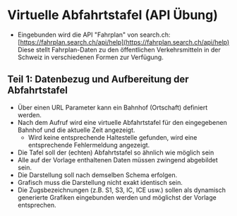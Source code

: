 # Virtuelle Abfahrtstafel (API Übung)
-	Eingebunden wird die API "Fahrplan" von search.ch: [https://fahrplan.search.ch/api/help](https://fahrplan.search.ch/api/help)
Diese stellt Fahrplan-Daten zu den öffentlichen Verkehrsmitteln in der Schweiz in verschiedenen Formen zur Verfügung.

## Teil 1: Datenbezug und Aufbereitung der Abfahrtstafel
-	Über einen URL Parameter kann ein Bahnhof (Ortschaft) definiert werden. 
-	Nach dem Aufruf wird eine virtuelle Abfahrtstafel für den eingegebenen Bahnhof und die aktuelle Zeit angezeigt.
	-	Wird keine entsprechende Haltestelle gefunden, wird eine entsprechende Fehlermeldung angezeigt.
-	Die Tafel soll der (echten) Abfahrtstafel so ähnlich wie möglich sein
-	Alle auf der Vorlage enthaltenen Daten müssen zwingend abgebildet sein.
-	Die Darstellung soll nach demselben Schema erfolgen.
-	Grafisch muss die Darstellung nicht exakt identisch sein.
-	Die Zugsbezeichnungen (z.B. S1, S3, IC, ICE usw.) sollen als dynamisch generierte Grafiken eingebunden werden und möglichst der Vorlage entsprechen.

<!--stackedit_data:
eyJoaXN0b3J5IjpbMTQyMzA2Nzk4N119
-->